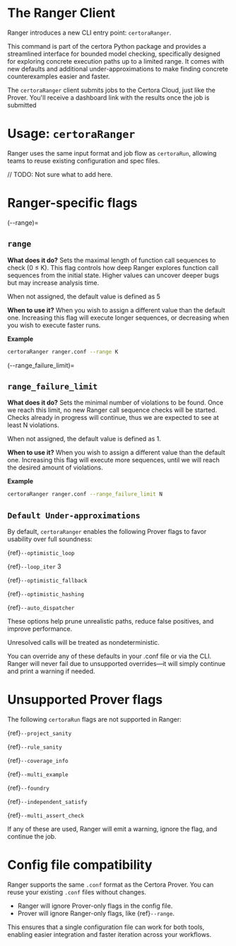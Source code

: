 # The Ranger Client

Ranger introduces a new CLI entry point: `certoraRanger`.

This command is part of the certora Python package and provides a streamlined interface for bounded model checking, 
specifically designed for exploring concrete execution paths up to a limited range.
It comes with new defaults and additional under-approximations to make finding concrete counterexamples easier and faster.

The `certoraRanger` client submits jobs to the Certora Cloud, just like the Prover. You'll receive a dashboard link with the results once the job is submitted

# Usage: `certoraRanger`

Ranger uses the same input format and job flow as `certoraRun`, allowing teams to reuse existing configuration and spec files.

// TODO: Not sure what to add here.

# Ranger-specific flags

(--range)=
## `range`

**What does it do?**
Sets the maximal length of function call sequences to check (0 ≤ K).
This flag controls how deep Ranger explores function call sequences from the initial state.
Higher values can uncover deeper bugs but may increase analysis time.

When not assigned, the default value is defined as 5

**When to use it?**
When you wish to assign a different value than the default one.
Increasing this flag will execute longer sequences, or decreasing when you wish to execute faster runs.

**Example**

```sh
certoraRanger ranger.conf --range K
```

(--range_failure_limit)=
## `range_failure_limit`

**What does it do?**
Sets the minimal number of violations to be found.
Once we reach this limit, no new Ranger call sequence checks will be started.
Checks already in progress will continue, thus we are expected to see at least N violations.

When not assigned, the default value is defined as 1.

**When to use it?**
When you wish to assign a different value than the default one.
Increasing this flag will execute more sequences, until we will reach the desired amount of violations.

**Example**

```sh
certoraRanger ranger.conf --range_failure_limit N
```

## `Default Under-approximations`

By default, `certoraRanger` enables the following Prover flags to favor usability over full soundness:

{ref}`--optimistic_loop`

{ref}`--loop_iter` 3

{ref}`--optimistic_fallback`

{ref}`--optimistic_hashing`

{ref}`--auto_dispatcher`

These options help prune unrealistic paths, reduce false positives, and improve performance.

Unresolved calls will be treated as nondeterministic.

You can override any of these defaults in your .conf file or via the CLI. Ranger will never fail due to unsupported overrides—it will simply continue and print a warning if needed.


# Unsupported Prover flags


The following `certoraRun` flags are not supported in Ranger:

{ref}`--project_sanity`

{ref}`--rule_sanity`

{ref}`--coverage_info`

{ref}`--multi_example`

{ref}`--foundry`

{ref}`--independent_satisfy`

{ref}`--multi_assert_check`

If any of these are used, Ranger will emit a warning, ignore the flag, and continue the job.


# Config file compatibility

Ranger supports the same `.conf` format as the Certora Prover.
You can reuse your existing `.conf` files without changes.

- Ranger will ignore Prover-only flags in the config file.
- Prover will ignore Ranger-only flags, like {ref}`--range`.

This ensures that a single configuration file can work for both tools, enabling easier integration and faster iteration across your workflows.
